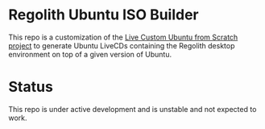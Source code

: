 
# Regolith Ubuntu ISO Builder 

This repo is a customization of the [Live Custom Ubuntu from Scratch project](https://github.com/mvallim/live-custom-ubuntu-from-scratch) to generate Ubuntu LiveCDs containing the Regolith desktop environment on top of a given version of Ubuntu.

# Status

This repo is under active development and is unstable and not expected to work.

